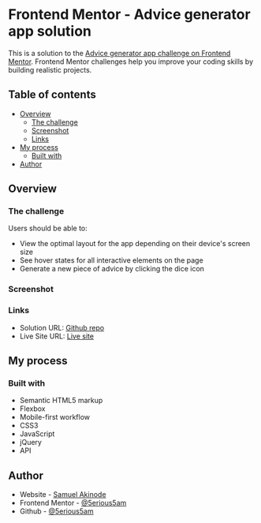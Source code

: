# Frontend Mentor - Advice generator app solution

This is a solution to the [Advice generator app challenge on Frontend Mentor](https://www.frontendmentor.io/challenges/advice-generator-app-QdUG-13db). Frontend Mentor challenges help you improve your coding skills by building realistic projects.

## Table of contents

- [Overview](#overview)
  - [The challenge](#the-challenge)
  - [Screenshot](#screenshot)
  - [Links](#links)
- [My process](#my-process)
  - [Built with](#built-with)
- [Author](#author)


## Overview

### The challenge

Users should be able to:

- View the optimal layout for the app depending on their device's screen size
- See hover states for all interactive elements on the page
- Generate a new piece of advice by clicking the dice icon

### Screenshot

[](/advice-generator-nearly/design/desktop-preview.jpg)


### Links

- Solution URL: [Github repo](https://github.com/5erious5am/myadvice)
- Live Site URL: [Live site](https://5erious5am.github.io/myadvice)

## My process

### Built with

- Semantic HTML5 markup
- Flexbox
- Mobile-first workflow
- CSS3
- JavaScript
- jQuery
- API


## Author

- Website - [Samuel Akinode](https://www.webifywebservices.com)
- Frontend Mentor - [@5erious5am](https://www.frontendmentor.io/profile/5erious5am)
- Github - [@5erious5am](https://www.github.com/5erious5am)


